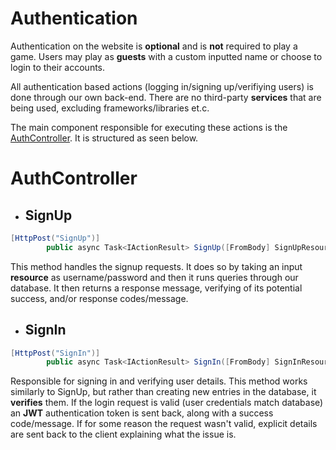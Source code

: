 # Authentication
Authentication on the website is **optional** and is **not** required to play a game. Users may play as **guests** with a custom inputted name or choose to login to their accounts.</br>

All authentication based actions (logging in/signing up/verifiying users) is done through our own back-end. There are no third-party **services** that are being used, excluding frameworks/libraries et.c.</br>

The main component responsible for executing these actions is the [AuthController](https://github.com/PGBSNH20/ludo-v2-ludov2-group-9-linux-ludo/blob/main/src/LinuxLudo.API/Controllers/AuthController.cs).
It is structured as seen below.

# AuthController
- ## SignUp
```csharp
[HttpPost("SignUp")]
        public async Task<IActionResult> SignUp([FromBody] SignUpResource resource)
```
This method handles the signup requests.
It does so by taking an input **resource** as username/password and then it runs queries through our database.
It then returns a response message, verifying of its potential success, and/or response codes/message.

- ## SignIn
```csharp
[HttpPost("SignIn")]
        public async Task<IActionResult> SignIn([FromBody] SignInResource resource)
```
Responsible for signing in and verifying user details.
This method works similarly to SignUp, but rather than creating new entries in the database, it **verifies** them.
If the login request is valid (user credentials match database) an **JWT** authentication token is sent back, along with a success code/message.
If for some reason the request wasn't valid, explicit details are sent back to the client explaining what the issue is.

